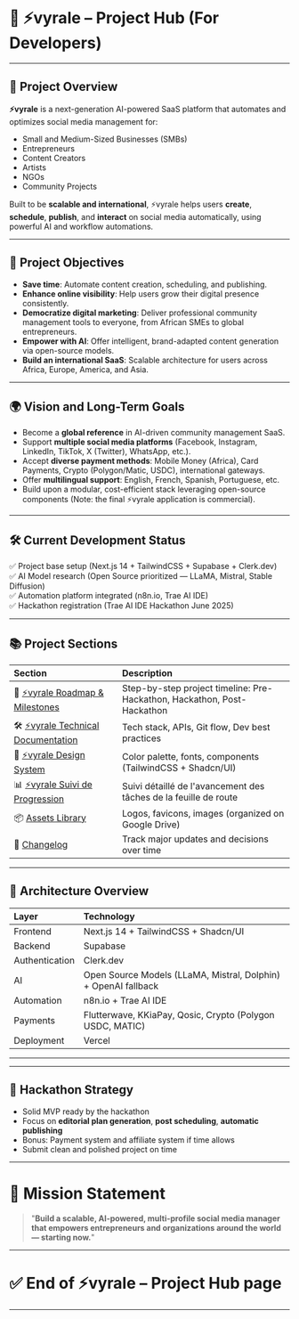 # 🧙 ⚡vyrale – Project Hub (For Developers)

---

## 🌟 Project Overview

**⚡vyrale** is a next-generation AI-powered SaaS platform that automates and optimizes social media management for:

- Small and Medium-Sized Businesses (SMBs)
- Entrepreneurs
- Content Creators
- Artists
- NGOs
- Community Projects

Built to be **scalable and international**, ⚡vyrale helps users **create**, **schedule**, **publish**, and **interact** on social media automatically, using powerful AI and workflow automations.

---

## 🌟 Project Objectives

- **Save time**: Automate content creation, scheduling, and publishing.
- **Enhance online visibility**: Help users grow their digital presence consistently.
- **Democratize digital marketing**: Deliver professional community management tools to everyone, from African SMEs to global entrepreneurs.
- **Empower with AI**: Offer intelligent, brand-adapted content generation via open-source models.
- **Build an international SaaS**: Scalable architecture for users across Africa, Europe, America, and Asia.

---

## 🌍 Vision and Long-Term Goals

- Become a **global reference** in AI-driven community management SaaS.
- Support **multiple social media platforms** (Facebook, Instagram, LinkedIn, TikTok, X (Twitter), WhatsApp, etc.).
- Accept **diverse payment methods**: Mobile Money (Africa), Card Payments, Crypto (Polygon/Matic, USDC), international gateways.
- Offer **multilingual support**: English, French, Spanish, Portuguese, etc.
- Build upon a modular, cost-efficient stack leveraging open-source components (Note: the final ⚡vyrale application is commercial).

---

## 🛠 Current Development Status

✅ Project base setup (Next.js 14 + TailwindCSS + Supabase + Clerk.dev)  
✅ AI Model research (Open Source prioritized — LLaMA, Mistral, Stable Diffusion)  
✅ Automation platform integrated (n8n.io, Trae AI IDE)  
✅ Hackathon registration (Trae AI IDE Hackathon June 2025)

---

## 📚 Project Sections

| Section                                                                                                   | Description                                                             |
| :-------------------------------------------------------------------------------------------------------- | :---------------------------------------------------------------------- |
| 🚀 [⚡vyrale Roadmap & Milestones](roadmap-milestones.md)                                                 | Step-by-step project timeline: Pre-Hackathon, Hackathon, Post-Hackathon |
| 🛠 [⚡vyrale Technical Documentation](technical-documentation.md)                                          | Tech stack, APIs, Git flow, Dev best practices                          |
| 🎨 [⚡vyrale Design System](design-system.md)                                                             | Color palette, fonts, components (TailwindCSS + Shadcn/UI)              |
| 📊 [⚡vyrale Suivi de Progression](progress-tracker.md)                                                   | Suivi détaillé de l'avancement des tâches de la feuille de route        |
| 📦 [Assets Library](https://drive.google.com/drive/folders/1XNN6XuIEuhyWMjpdMP_xjOXC5d6_Uxtv?usp=sharing) | Logos, favicons, images (organized on Google Drive)                     |
| 📜 [Changelog](changelog.md)                                                                              | Track major updates and decisions over time                             |

---

## 🧱 Architecture Overview

| Layer          | Technology                                                     |
| :------------- | :------------------------------------------------------------- |
| Frontend       | Next.js 14 + TailwindCSS + Shadcn/UI                           |
| Backend        | Supabase                                                       |
| Authentication | Clerk.dev                                                      |
| AI             | Open Source Models (LLaMA, Mistral, Dolphin) + OpenAI fallback |
| Automation     | n8n.io + Trae AI IDE                                           |
| Payments       | Flutterwave, KKiaPay, Qosic, Crypto (Polygon USDC, MATIC)      |
| Deployment     | Vercel                                                         |

---

---

## 📅 Hackathon Strategy

- Solid MVP ready by the hackathon
- Focus on **editorial plan generation**, **post scheduling**, **automatic publishing**
- Bonus: Payment system and affiliate system if time allows
- Submit clean and polished project on time

---

# 📌 Mission Statement

> "**Build a scalable, AI-powered, multi-profile social media manager that empowers entrepreneurs and organizations around the world — starting now.**"

---

# ✅ End of ⚡vyrale – Project Hub page

---

